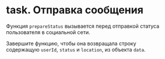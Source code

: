 # task. Отправка сообщения

Функция `prepareStatus` вызывается перед отправкой статуса пользователя в
социальной сети.

Завершите функцию, чтобы она возвращала строку содержащую `userId`, `status`
и `location`, из объекта `data`.
